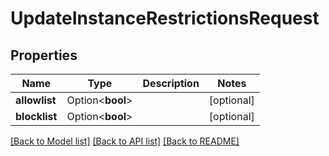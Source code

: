 # UpdateInstanceRestrictionsRequest

## Properties

Name | Type | Description | Notes
------------ | ------------- | ------------- | -------------
**allowlist** | Option<**bool**> |  | [optional]
**blocklist** | Option<**bool**> |  | [optional]

[[Back to Model list]](../README.md#documentation-for-models) [[Back to API list]](../README.md#documentation-for-api-endpoints) [[Back to README]](../README.md)



